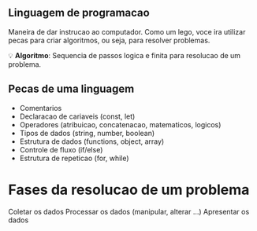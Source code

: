 ## Linguagem de programacao

Maneira de dar instrucao ao computador.
Como um lego, voce ira utilizar pecas para criar algoritmos, ou seja, para resolver problemas.

💡 **Algoritmo**: Sequencia de passos logica e finita para resolucao de um problema.

## Pecas de uma linguagem

- Comentarios
- Declaracao de cariaveis (const, let)
- Operadores (atribuicao, concatenacao, matematicos, logicos)
- Tipos de dados (string, number, boolean)
- Estrutura de dados (functions, object, array)
- Controle de fluxo (if/else)
- Estrutura de repeticao (for, while)

# Fases da resolucao de um problema

Coletar os dados
Processar os dados (manipular, alterar ...)
Apresentar os dados
